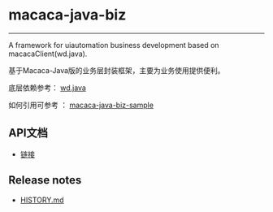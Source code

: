# macaca-java-biz

---

A framework for uiautomation business development based on macacaClient(wd.java).

基于Macaca-Java版的业务层封装框架，主要为业务使用提供便利。

底层依赖参考： [wd.java](//github.com/macacajs/wd.java)

如何引用可参考 ： [macaca-java-biz-sample](//github.com/macaca-sample/macaca-java-biz-sample)

## API文档

- [链接](./docs)

## Release notes

- [HISTORY.md](./HISTORY.md)
